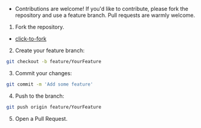 - Contributions are welcome! If you'd like to contribute, please fork the repository and use a feature branch. Pull requests are warmly welcome.

1. Fork the repository.
- [click-to-fork](https://github.com/stephen-nene/seeAi/fork)
2. Create your feature branch:
```bash
git checkout -b feature/YourFeature
```
3. Commit your changes:
```bash
git commit -m 'Add some feature'
```
4. Push to the branch:
```bash
git push origin feature/YourFeature
```
5. Open a Pull Request.

